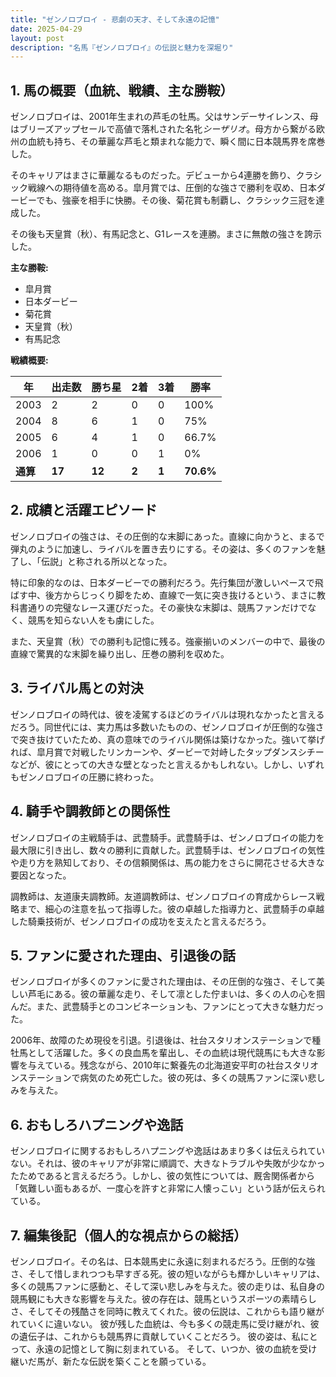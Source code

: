 ```yaml
---
title: "ゼンノロブロイ - 悲劇の天才、そして永遠の記憶"
date: 2025-04-29
layout: post
description: "名馬『ゼンノロブロイ』の伝説と魅力を深堀り"
---
```


## 1. 馬の概要（血統、戦績、主な勝鞍）

ゼンノロブロイは、2001年生まれの芦毛の牡馬。父はサンデーサイレンス、母はブリーズアップセールで高値で落札された名牝*シーザリオ*。母方から繋がる欧州の血統も持ち、その華麗な芦毛と類まれな能力で、瞬く間に日本競馬界を席巻した。

そのキャリアはまさに華麗なるものだった。デビューから4連勝を飾り、クラシック戦線への期待値を高める。皐月賞では、圧倒的な強さで勝利を収め、日本ダービーでも、強豪を相手に快勝。その後、菊花賞も制覇し、クラシック三冠を達成した。

その後も天皇賞（秋）、有馬記念と、G1レースを連勝。まさに無敵の強さを誇示した。

**主な勝鞍:**

* 皐月賞
* 日本ダービー
* 菊花賞
* 天皇賞（秋）
* 有馬記念


**戦績概要:**

| 年 | 出走数 | 勝ち星 | 2着 | 3着 | 勝率 |
|---|---|---|---|---|---|
| 2003 | 2 | 2 | 0 | 0 | 100% |
| 2004 | 8 | 6 | 1 | 0 | 75% |
| 2005 | 6 | 4 | 1 | 0 | 66.7% |
| 2006 | 1 | 0 | 0 | 1 | 0% |
| **通算** | **17** | **12** | **2** | **1** | **70.6%** |


## 2. 成績と活躍エピソード

ゼンノロブロイの強さは、その圧倒的な末脚にあった。直線に向かうと、まるで弾丸のように加速し、ライバルを置き去りにする。その姿は、多くのファンを魅了し、「伝説」と称される所以となった。

特に印象的なのは、日本ダービーでの勝利だろう。先行集団が激しいペースで飛ばす中、後方からじっくり脚をため、直線で一気に突き抜けるという、まさに教科書通りの完璧なレース運びだった。その豪快な末脚は、競馬ファンだけでなく、競馬を知らない人をも虜にした。

また、天皇賞（秋）での勝利も記憶に残る。強豪揃いのメンバーの中で、最後の直線で驚異的な末脚を繰り出し、圧巻の勝利を収めた。


## 3. ライバル馬との対決

ゼンノロブロイの時代は、彼を凌駕するほどのライバルは現れなかったと言えるだろう。同世代には、実力馬は多数いたものの、ゼンノロブロイが圧倒的な強さで突き抜けていたため、真の意味でのライバル関係は築けなかった。強いて挙げれば、皐月賞で対戦したリンカーンや、ダービーで対峙したタップダンスシチーなどが、彼にとっての大きな壁となったと言えるかもしれない。しかし、いずれもゼンノロブロイの圧勝に終わった。


## 4. 騎手や調教師との関係性

ゼンノロブロイの主戦騎手は、武豊騎手。武豊騎手は、ゼンノロブロイの能力を最大限に引き出し、数々の勝利に貢献した。武豊騎手は、ゼンノロブロイの気性や走り方を熟知しており、その信頼関係は、馬の能力をさらに開花させる大きな要因となった。

調教師は、友道康夫調教師。友道調教師は、ゼンノロブロイの育成からレース戦略まで、細心の注意を払って指導した。彼の卓越した指導力と、武豊騎手の卓越した騎乗技術が、ゼンノロブロイの成功を支えたと言えるだろう。


## 5. ファンに愛された理由、引退後の話

ゼンノロブロイが多くのファンに愛された理由は、その圧倒的な強さ、そして美しい芦毛にある。彼の華麗な走り、そして凛とした佇まいは、多くの人の心を掴んだ。また、武豊騎手とのコンビネーションも、ファンにとって大きな魅力だった。

2006年、故障のため現役を引退。引退後は、社台スタリオンステーションで種牡馬として活躍した。多くの良血馬を輩出し、その血統は現代競馬にも大きな影響を与えている。残念ながら、2010年に繋養先の北海道安平町の社台スタリオンステーションで病気のため死亡した。彼の死は、多くの競馬ファンに深い悲しみを与えた。


## 6. おもしろハプニングや逸話

ゼンノロブロイに関するおもしろハプニングや逸話はあまり多くは伝えられていない。それは、彼のキャリアが非常に順調で、大きなトラブルや失敗が少なかったためであると言えるだろう。しかし、彼の気性については、厩舎関係者から「気難しい面もあるが、一度心を許すと非常に人懐っこい」という話が伝えられている。


## 7. 編集後記（個人的な視点からの総括）

ゼンノロブロイ。その名は、日本競馬史に永遠に刻まれるだろう。圧倒的な強さ、そして惜しまれつつも早すぎる死。彼の短いながらも輝かしいキャリアは、多くの競馬ファンに感動と、そして深い悲しみを与えた。彼の走りは、私自身の競馬観にも大きな影響を与えた。彼の存在は、競馬というスポーツの素晴らしさ、そしてその残酷さを同時に教えてくれた。彼の伝説は、これからも語り継がれていくに違いない。  彼が残した血統は、今も多くの競走馬に受け継がれ、彼の遺伝子は、これからも競馬界に貢献していくことだろう。  彼の姿は、私にとって、永遠の記憶として胸に刻まれている。  そして、いつか、彼の血統を受け継いだ馬が、新たな伝説を築くことを願っている。
